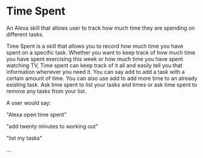 # Time Spent

An Alexa skill that allows user to track how much time they are spending on different tasks.

Time Spent is a skill that allows you to record how much time you have spent on a specific task. Whether you want to keep track of how much time you have spent exercising this week or how much time you have spent watching TV, Time spent can keep track of it all and easily tell you that information whenever you need it. You can say add to add a task with a certain amount of time. You can also use add to add more time to an already existing task. Ask time spent to list your tasks and times or ask time spent to remove any tasks from your list.

A user would say:

"Alexa open time spent"

"add twenty minutes to working out"

"list my tasks"

...

